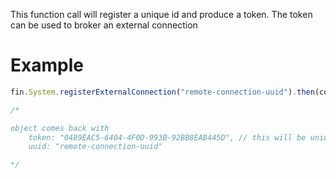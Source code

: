 This function call will register a unique id and produce a token. The token can be used to broker an external connection
# Example
```js
fin.System.registerExternalConnection("remote-connection-uuid").then(conn => console.log(conn)).catch(err => console.log(err));

/*

object comes back with
    token: "0489EAC5-6404-4F0D-993B-92BB8EAB445D", // this will be unique each time
    uuid: "remote-connection-uuid"

*/
```
